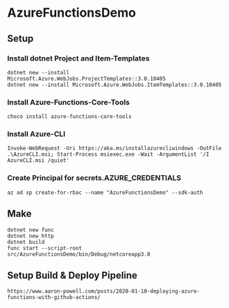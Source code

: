 # AzureFunctionsDemo

## Setup

### Install dotnet Project and Item-Templates

    dotnet new --install Microsoft.Azure.WebJobs.ProjectTemplates::3.0.10405
    dotnet new --install Microsoft.Azure.WebJobs.ItemTemplates::3.0.10405

### Install Azure-Functions-Core-Tools

    choco install azure-functions-core-tools

### Install Azure-CLI

    Invoke-WebRequest -Uri https://aka.ms/installazurecliwindows -OutFile .\AzureCLI.msi; Start-Process msiexec.exe -Wait -ArgumentList '/I AzureCLI.msi /quiet'

### Create Principal for secrets.AZURE_CREDENTIALS

    az ad sp create-for-rbac --name "AzureFunctionsDemo" --sdk-auth

## Make

    dotnet new func
    dotnet new http
    dotnet build
    func start --script-root src/AzureFunctionsDemo/bin/Debug/netcoreapp3.0

## Setup Build & Deploy Pipeline

    https://www.aaron-powell.com/posts/2020-01-10-deploying-azure-functions-with-github-actions/
